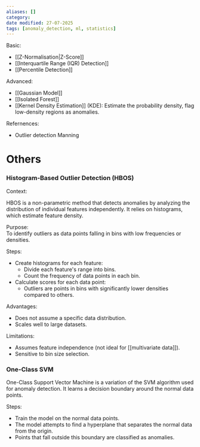 ```yaml
---
aliases: []
category:
date modified: 27-07-2025
tags: [anomaly_detection, ml, statistics]
---
```

Basic:
- [[Z-Normalisation|Z-Score]]
- [[Interquartile Range (IQR) Detection]]
- [[Percentile Detection]]

Advanced:
- [[Gaussian Model]]
- [[Isolated Forest]]
- [[Kernel Density Estimation]] (KDE): Estimate the probability density, flag low-density regions as anomalies.

Refernences:
- Outlier detection Manning
# Others
### Histogram-Based Outlier Detection (HBOS)

Context:  

HBOS is a non-parametric method that detects anomalies by analyzing the distribution of individual features independently. It relies on histograms, which estimate feature density.

Purpose:  
To identify outliers as data points falling in bins with low frequencies or densities.

Steps:
- Create histograms for each feature:
    - Divide each feature's range into bins.
    - Count the frequency of data points in each bin.
- Calculate scores for each data point:
    - Outliers are points in bins with significantly lower densities compared to others.

Advantages:
- Does not assume a specific data distribution.
- Scales well to large datasets.

Limitations:
- Assumes feature independence (not ideal for [[multivariate data]]).
- Sensitive to bin size selection.

### One-Class SVM

One-Class Support Vector Machine is a variation of the SVM algorithm used for anomaly detection. It learns a decision boundary around the normal data points.

Steps:
- Train the model on the normal data points.
- The model attempts to find a hyperplane that separates the normal data from the origin.
- Points that fall outside this boundary are classified as anomalies.